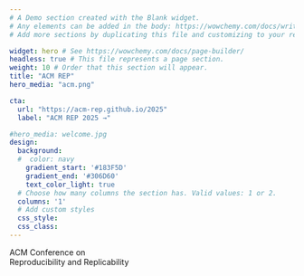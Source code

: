 ```yaml
---
# A Demo section created with the Blank widget.
# Any elements can be added in the body: https://wowchemy.com/docs/writing-markdown-latex/
# Add more sections by duplicating this file and customizing to your requirements.

widget: hero # See https://wowchemy.com/docs/page-builder/
headless: true # This file represents a page section.
weight: 10 # Order that this section will appear.
title: "ACM REP"
hero_media: "acm.png"

cta:
  url: "https://acm-rep.github.io/2025"
  label: "ACM REP 2025 →"

#hero_media: welcome.jpg
design:
  background:
  #  color: navy
    gradient_start: '#183F5D'
    gradient_end: '#306D60'
    text_color_light: true
  # Choose how many columns the section has. Valid values: 1 or 2.
  columns: '1'
  # Add custom styles
  css_style:
  css_class:
---
```

ACM Conference on  
Reproducibility and Replicability  


